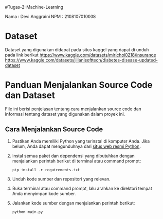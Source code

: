 #Tugas-2-Machine-Learning

Nama : Devi Anggraini
NPM : 2108107010008

# Dataset
Dataset yang digunakan didapat pada situs kaggel yang dapat di unduh pada link berikut
https://www.kaggle.com/datasets/mirichoi0218/insurance
https://www.kaggle.com/datasets/jillanisofttech/diabetes-disease-updated-dataset

# Panduan Menjalankan Source Code dan Dataset

File ini berisi penjelasan tentang cara menjalankan source code dan informasi tentang dataset yang digunakan dalam proyek ini.

## Cara Menjalankan Source Code

1. Pastikan Anda memiliki Python yang terinstal di komputer Anda. Jika belum, Anda dapat mengunduhnya dari [situs web resmi Python](https://www.python.org/).

2. Instal semua paket dan dependensi yang dibutuhkan dengan menjalankan perintah berikut di terminal atau command prompt:

    ```
    pip install -r requirements.txt
    ```

3. Unduh kode sumber dan repositori yang relevan.

4. Buka terminal atau command prompt, lalu arahkan ke direktori tempat Anda menyimpan kode sumber.

5. Jalankan kode sumber dengan menjalankan perintah berikut:
    ```
    python main.py
    ```
